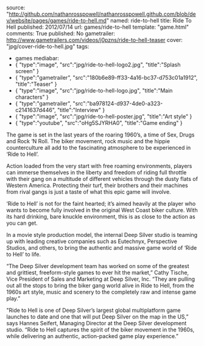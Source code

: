 source: "http://github.com/nathanrosspowell/nathanrosspowell.github.com/blob/dev/website/pages/games/ride-to-hell.md"
named: ride-to-hell
title: Ride To Hell
published: 2012/07/14
url: games/ride-to-hell
template: "game.html"
comments: True
published: No
gametrailer: http://www.gametrailers.com/videos/j0pzns/ride-to-hell-teaser
cover: "jpg/cover-ride-to-hell.jpg"
tags:
- games
mediabar:
- { "type":"image", "src":"jpg/ride-to-hell-logo2.jpg", "title":"Splash screen" }
- { "type":"gametrailer", "src":"180b6e89-ff33-4a16-bc37-d753c01a1912", "title":"Teaser" }
- { "type":"image", "src":"jpg/ride-to-hell-logo.jpg", "title":"Main characters" }
- { "type":"gametrailer", "src":"ba978124-d937-4de0-a323-c2141637d446", "title":"Interview" }
- { "type":"image", "src":"jpg/ride-to-hell-poster.jpg", "title":"Art style" }
- { "type":"youtube", "src":"oHg5SJYRHA0", "title":"Game ending" }


The game is set in the last years of the roaring 1960’s, a time of Sex, Drugs and Rock ‘N Roll. The biker movement, rock music and the hippie counterculture all add to the fascinating atmosphere to be experienced in ‘Ride to Hell’.  

Action loaded from the very start with free roaming environments, players can immerse themselves in the liberty and freedom of riding full throttle with their gang on a multitude of different vehicles through the dusty flats of Western America. Protecting their turf, their brothers and their machines from rival gangs is just a taste of what this epic game will involve.  

‘Ride to Hell’ is not for the faint hearted; it’s aimed heavily at the player who wants to become fully involved in the original West Coast biker culture. With its hard drinking, bare knuckle environment, this is as close to the action as you can get.  

In a movie style production model, the internal Deep Silver studio is teaming up with leading creative companies such as Eutechnyx, Perspective Studios, and others, to bring the authentic and massive game world of ‘Ride to Hell’ to life.  

“The Deep Silver development team has worked on some of the greatest and grittiest, freeform-style games to ever hit the market,” Cathy Tische, Vice President of Sales and Marketing at Deep Silver, Inc. “They are pulling out all the stops to bring the biker gang world alive in Ride to Hell, from the 1960s art style, music and scenery to the completely raw and intense game play.”  

"Ride to Hell is one of Deep Silver’s largest global multiplatform game launches to date and one that will put Deep Silver on the map in the US,” says Hannes Seifert, Managing Director at the Deep Silver development studio. “Ride to Hell captures the spirit of the biker movement in the 1960s, while delivering an authentic, action-packed game play experience.”  
